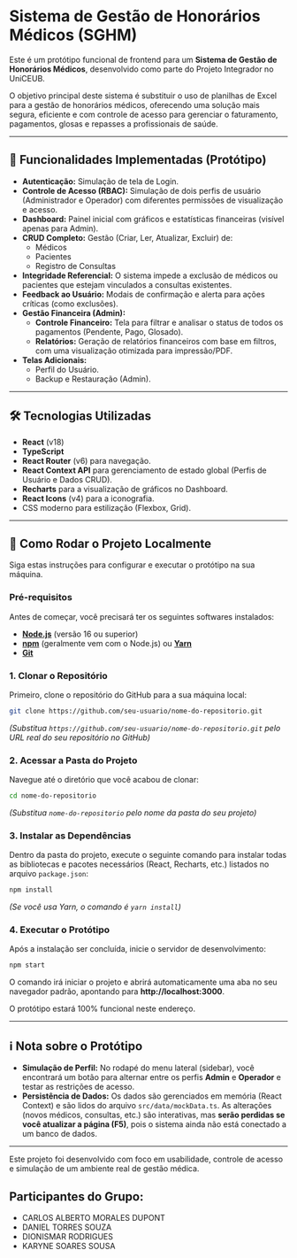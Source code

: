# Sistema de Gestão de Honorários Médicos (SGHM)

Este é um protótipo funcional de frontend para um **Sistema de Gestão de Honorários Médicos**, desenvolvido como parte do Projeto Integrador no UniCEUB.

O objetivo principal deste sistema é substituir o uso de planilhas de Excel para a gestão de honorários médicos, oferecendo uma solução mais segura, eficiente e com controle de acesso para gerenciar o faturamento, pagamentos, glosas e repasses a profissionais de saúde.

---

## 🚀 Funcionalidades Implementadas (Protótipo)

- **Autenticação:** Simulação de tela de Login.
- **Controle de Acesso (RBAC):** Simulação de dois perfis de usuário (Administrador e Operador) com diferentes permissões de visualização e acesso.
- **Dashboard:** Painel inicial com gráficos e estatísticas financeiras (visível apenas para Admin).
- **CRUD Completo:** Gestão (Criar, Ler, Atualizar, Excluir) de:
  - Médicos
  - Pacientes
  - Registro de Consultas
- **Integridade Referencial:** O sistema impede a exclusão de médicos ou pacientes que estejam vinculados a consultas existentes.
- **Feedback ao Usuário:** Modais de confirmação e alerta para ações críticas (como exclusões).
- **Gestão Financeira (Admin):**
  - **Controle Financeiro:** Tela para filtrar e analisar o status de todos os pagamentos (Pendente, Pago, Glosado).
  - **Relatórios:** Geração de relatórios financeiros com base em filtros, com uma visualização otimizada para impressão/PDF.
- **Telas Adicionais:**
  - Perfil do Usuário.
  - Backup e Restauração (Admin).

---

## 🛠️ Tecnologias Utilizadas

- **React** (v18)
- **TypeScript**
- **React Router** (v6) para navegação.
- **React Context API** para gerenciamento de estado global (Perfis de Usuário e Dados CRUD).
- **Recharts** para a visualização de gráficos no Dashboard.
- **React Icons** (v4) para a iconografia.
- CSS moderno para estilização (Flexbox, Grid).

---

## 🏁 Como Rodar o Projeto Localmente

Siga estas instruções para configurar e executar o protótipo na sua máquina.

### Pré-requisitos

Antes de começar, você precisará ter os seguintes softwares instalados:

- [**Node.js**](https://nodejs.org/en/) (versão 16 ou superior)
- [**npm**](https://www.npmjs.com/) (geralmente vem com o Node.js) ou [**Yarn**](https://yarnpkg.com/)
- [**Git**](https://git-scm.com/)

### 1. Clonar o Repositório

Primeiro, clone o repositório do GitHub para a sua máquina local:

```bash
git clone https://github.com/seu-usuario/nome-do-repositorio.git
```

*(Substitua `https://github.com/seu-usuario/nome-do-repositorio.git` pelo URL real do seu repositório no GitHub)*

### 2. Acessar a Pasta do Projeto

Navegue até o diretório que você acabou de clonar:

```bash
cd nome-do-repositorio
```

*(Substitua `nome-do-repositorio` pelo nome da pasta do seu projeto)*

### 3. Instalar as Dependências

Dentro da pasta do projeto, execute o seguinte comando para instalar todas as bibliotecas e pacotes necessários (React, Recharts, etc.) listados no arquivo `package.json`:

```bash
npm install
```

*(Se você usa Yarn, o comando é `yarn install`)*

### 4. Executar o Protótipo

Após a instalação ser concluída, inicie o servidor de desenvolvimento:

```bash
npm start
```

O comando irá iniciar o projeto e abrirá automaticamente uma aba no seu navegador padrão, apontando para **http://localhost:3000**.

O protótipo estará 100% funcional neste endereço.

---

## ℹ️ Nota sobre o Protótipo

- **Simulação de Perfil:** No rodapé do menu lateral (sidebar), você encontrará um botão para alternar entre os perfis **Admin** e **Operador** e testar as restrições de acesso.
- **Persistência de Dados:** Os dados são gerenciados em memória (React Context) e são lidos do arquivo `src/data/mockData.ts`. As alterações (novos médicos, consultas, etc.) são interativas, mas **serão perdidas se você atualizar a página (F5)**, pois o sistema ainda não está conectado a um banco de dados.

---

Este projeto foi desenvolvido com foco em usabilidade, controle de acesso e simulação de um ambiente real de gestão médica.

## Participantes do Grupo:

- CARLOS ALBERTO MORALES DUPONT
- DANIEL TORRES SOUZA
- DIONISMAR RODRIGUES
- KARYNE SOARES SOUSA